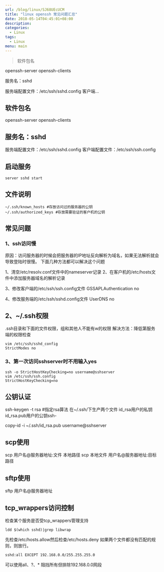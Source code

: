 ```yaml
---
url: /blog/linux/SJ68UEcUCM
title: "linux openssh 常见问题汇总"
date: 2018-05-14T04:45:01+08:00
description:
categories:
  - Linux
tags:
  - Linux
menu: main
---
```


> 软件包名

openssh-server openssh-clients

服务名：sshd

服务端配置文件：/etc/ssh/sshd.config 客户端…

## 软件包名

openssh-server openssh-clients

## 服务名：sshd

服务端配置文件：/etc/ssh/sshd.config 客户端配置文件：/etc/ssh/ssh.config

## 启动服务

```
server sshd start

```

## 文件说明

```
~/.ssh/known_hosts #存放访问过的服务器的公钥
~/.ssh/authorized_keys #存放需要验证的客户机的公钥

```

## 常见问题

### 1、ssh访问慢

原因：访问服务器的时候会把服务器的IP地址反向解析为域名，如果无法解析就会导致登陆时很慢。 下面几种方法都可以解决这个问题

1、清空/etc/resolv.conf文件中的nameserver记录 2、在客户机的/etc/hosts文件中添加服务器域名的解析记录

3、修改客户端的/etc/ssh/ssh.config文件 GSSAPLAuthentication no

4、修改服务端的/etc/ssh/sshd.config文件 UserDNS no

## 2、~/.ssh权限

.ssh目录和下面的文件权限，组和其他人不能有w的权限 解决方法：降低第服务端的权限检查

```
vim /etc/ssh/sshd_config
StrictModes no

```

### 3、第一次访问sshserver时不用输入yes

```
ssh -o StrictHostKeyChecking=no username@sshserver
vim /etc/ssh/ssh.config
StrictHostKeyChecking=no

```

## 公钥认证

ssh-keygen -t rsa #指定rsa算法 在~/.ssh/下生产两个文件 id_rsa用户的私钥 id_rsa.pub用户的公钥ssh-

copy-id -i ~/.ssh/id_rsa.pub username@sshserver

## scp使用

scp 用户名@服务器地址:文件 本地路径 scp 本地文件 用户名@服务器地址:目标路径

## sftp使用

sftp 用户名@服务器地址

## tcp_wrappers访问控制

检查某个服务是否受tcp_wrappers管理支持

```
ldd $(which sshd)|grep libwrap

```

先检查/etc/hosts.allow然后检查/etc/hosts.deny 如果两个文件都没有匹配的规则，则放行。

```
sshd:all EXCEPT 192.168.0.0/255.255.255.0

```

可以使用all、?、* 阻挡所有但排除192.168.0.0网段